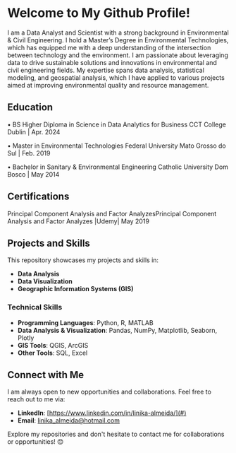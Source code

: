 # Welcome to My Github Profile! 

I am a Data Analyst and Scientist with a strong background in Environmental & Civil Engineering. I hold a Master’s Degree in Environmental Technologies, which has equipped me with a deep understanding of the intersection between technology and the environment.
I am passionate about leveraging data to drive sustainable solutions and innovations in environmental and civil engineering fields. My expertise spans data analysis, statistical modeling, and geospatial analysis, which I have applied to various projects aimed at improving environmental quality and resource management.

## Education

•	BS Higher Diploma in Science in Data Analytics for Business CCT College Dublin | Apr. 2024

•	Master in Environmental Technologies Federal University Mato Grosso do Sul | Feb. 2019

•	Bachelor in Sanitary & Environmental Engineering Catholic University Dom Bosco | May 2014

## Certifications

Principal Component Analysis and Factor AnalyzesPrincipal Component Analysis and Factor Analyzes |Udemy| May 2019

## Projects and Skills

This repository showcases my projects and skills in:
- **Data Analysis**
- **Data Visualization**
- **Geographic Information Systems (GIS)**

### Technical Skills

- **Programming Languages**: Python, R, MATLAB
- **Data Analysis & Visualization**: Pandas, NumPy, Matplotlib, Seaborn, Plotly
- **GIS Tools**: QGIS, ArcGIS
- **Other Tools**: SQL, Excel

## Connect with Me

I am always open to new opportunities and collaborations. Feel free to reach out to me via:
- **LinkedIn**: [https://www.linkedin.com/in/linika-almeida/](#)
- **Email**: linika_almeida@hotmail.com


Explore my repositories and don't hesitate to contact me for collaborations or opportunities! 😊


